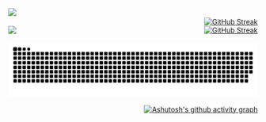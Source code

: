 <div align="left"> <img height="137px" src="https://github-readme-stats.vercel.app/api?username=binisalegend&hide_title=true&hide_border=true&show_icons=trueline_height=21&text_color=000&icon_color=000&bg_color=0,ea6161,ffc64d,fffc4d,52fa5a&theme=graywhite" /> </div>

<div align="right"> <a href="https://git.io/streak-stats"><img src="https://streak-stats.demolab.com?user=binisalegend&theme=radical&hide_border=true&border_radius=20&locale=zh_Hans&date_format=M%20j%5B%2C%20Y%5D&mode=weekly&card_width=500" alt="GitHub Streak" /></a>

<div style="display: flex; justify-content: space-between;">
  <div>
    <img height="137px" src="https://github-readme-stats.vercel.app/api?username=binisalegend&hide_title=true&hide_border=true&show_icons=true&line_height=21&text_color=000&icon_color=000&bg_color=0,ea6161,ffc64d,fffc4d,52fa5a&theme=graywhite" />
  </div>
  <div>
    <a href="https://git.io/streak-stats">
      <img src="https://streak-stats.demolab.com?user=binisalegend&theme=radical&hide_border=true&border_radius=20&locale=zh_Hans&date_format=M%20j[,%20Y]&mode=weekly&card_width=500" alt="GitHub Streak" />
    </a>
  </div>
</div>


![亮色](https://raw.githubusercontent.com/binisalegend/binisalegend/output/github-contribution-grid-snake.svg)

[![Ashutosh's github activity graph](https://github-readme-activity-graph.vercel.app/graph?username=binisalegend)](https://github.com/ashutosh00710/github-readme-activity-graph)
